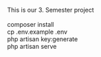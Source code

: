 This is our 3. Semester project<br><br>
composer install<br>
cp .env.example .env<br>
php artisan key:generate<br>
php artisan serve
